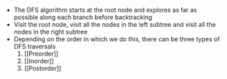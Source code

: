 - The DFS algorithm starts at the root node and explores as far as possible along each branch before backtracking
- Visit the root node, visit all the nodes in the left subtree and visit all the nodes in the right subtree
- Depending on the order in which we do this, there can be three types of DFS traversals
	1. [[Preorder]]
	2. [[Inorder]]
	3. [[Postorder]]

